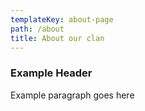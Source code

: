 ```yaml
---
templateKey: about-page
path: /about
title: About our clan
---
```

### Example Header

Example paragraph goes here